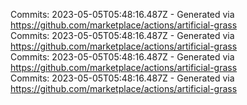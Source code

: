 Commits: 2023-05-05T05:48:16.487Z - Generated via https://github.com/marketplace/actions/artificial-grass
<br>
Commits: 2023-05-05T05:48:16.487Z - Generated via https://github.com/marketplace/actions/artificial-grass
<br>
Commits: 2023-05-05T05:48:16.487Z - Generated via https://github.com/marketplace/actions/artificial-grass
<br>
Commits: 2023-05-05T05:48:16.487Z - Generated via https://github.com/marketplace/actions/artificial-grass
<br>
